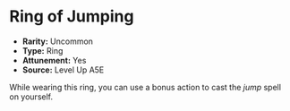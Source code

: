 
# Ring of Jumping

* **Rarity:** Uncommon
* **Type:** Ring
* **Attunement:** Yes
* **Source:** Level Up A5E


While wearing this ring, you can use a bonus action to cast the _jump_  spell on yourself.
